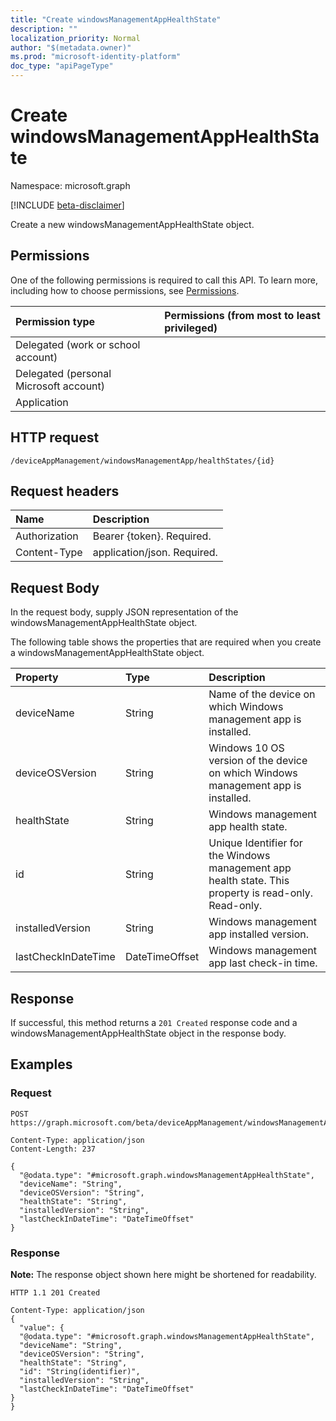 ```yaml
---
title: "Create windowsManagementAppHealthState"
description: ""
localization_priority: Normal
author: "$(metadata.owner)"
ms.prod: "microsoft-identity-platform"
doc_type: "apiPageType"
---
```


# Create windowsManagementAppHealthState

Namespace: microsoft.graph

[!INCLUDE [beta-disclaimer](../../includes/beta-disclaimer.md)]

Create a new windowsManagementAppHealthState object.

## Permissions

One of the following permissions is required to call this API. To learn more, including how to choose permissions, see [Permissions](/graph/permissions-reference).

| Permission type                        | Permissions (from most to least privileged) |
| :------------------------------------- | :------------------------------------------ |
| Delegated (work or school account)     |                                             |
| Delegated (personal Microsoft account) |                                             |
| Application                            |                                             |

## HTTP request

<!-- {
  "blockType": "ignored"
}
-->

```http
/deviceAppManagement/windowsManagementApp/healthStates/{id}

```

## Request headers

| Name          | Description                 |
| :------------ | :-------------------------- |
| Authorization | Bearer {token}. Required.   |
| Content-Type  | application/json. Required. |

## Request Body

In the request body, supply JSON representation of the windowsManagementAppHealthState object.

<!-- Actions and Functions -->

<!-- CRUD Methods -->

The following table shows the properties that are required when you create a windowsManagementAppHealthState object.

| Property            | Type           | Description                                                                                           |
| :------------------ | :------------- | :---------------------------------------------------------------------------------------------------- |
| deviceName          | String         | Name of the device on which Windows management app is installed.                                      |
| deviceOSVersion     | String         | Windows 10 OS version of the device on which Windows management app is installed.                     |
| healthState         | String         | Windows management app health state.                                                                  |
| id                  | String         | Unique Identifier for the Windows management app health state. This property is read-only. Read-only. |
| installedVersion    | String         | Windows management app installed version.                                                             |
| lastCheckInDateTime | DateTimeOffset | Windows management app last check-in time.                                                            |

## Response

If successful, this method returns a `201 Created` response code and a windowsManagementAppHealthState object in the response body.

## Examples

### Request

<!-- {
  "blockType": "request",
  "name": "create_windowsmanagementapphealthstate"
}
-->

```http
POST https://graph.microsoft.com/beta/deviceAppManagement/windowsManagementApp/healthStates/{id}

Content-Type: application/json
Content-Length: 237

{
  "@odata.type": "#microsoft.graph.windowsManagementAppHealthState",
  "deviceName": "String",
  "deviceOSVersion": "String",
  "healthState": "String",
  "installedVersion": "String",
  "lastCheckInDateTime": "DateTimeOffset"
}

```

### Response

**Note:** The response object shown here might be shortened for readability.

<!-- {
  "blockType": "response",
  "truncated": true,
  "@odata.type": "microsoft.management.services.api.windowsManagementAppHealthState"
}
-->

```http
HTTP 1.1 201 Created

Content-Type: application/json
{
  "value": {
  "@odata.type": "#microsoft.graph.windowsManagementAppHealthState",
  "deviceName": "String",
  "deviceOSVersion": "String",
  "healthState": "String",
  "id": "String(identifier)",
  "installedVersion": "String",
  "lastCheckInDateTime": "DateTimeOffset"
}
}

```
